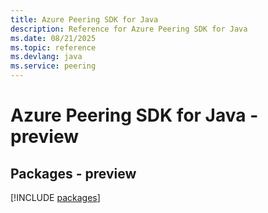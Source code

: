 ```yaml
---
title: Azure Peering SDK for Java
description: Reference for Azure Peering SDK for Java
ms.date: 08/21/2025
ms.topic: reference
ms.devlang: java
ms.service: peering
---
```

# Azure Peering SDK for Java - preview
## Packages - preview
[!INCLUDE [packages](peering-index.md)]